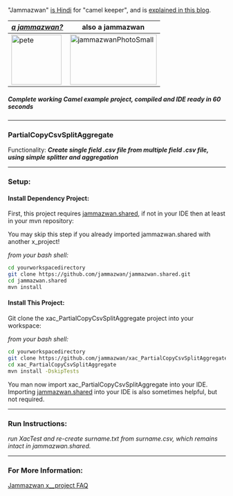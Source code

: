 "Jammazwan" [is Hindi](href="https://books.google.com/books?id=_kWROaer5UsC&amp;pg=PA1138&amp;lpg=PA1138&amp;dq=jammazwan+camel+keeper+hindi&amp;source=bl&amp;ots=7FaF5BXK_F&amp;sig=Cg-U5ORP3dHrFycaCFvo34GdpZ0&amp;hl=en&amp;sa=X&amp;ved=0ahUKEwj8v4OV3YbNAhVjpIMKHSYUB_oQ6AEIHDAA#v=onepage&amp;q=jammazwan%20camel%20keeper%20hindi&amp;f=false) for "camel keeper", and is [explained in this blog](https://betterologist.net/2016/05/jammazwan-projects-for-learning-apache-camel/).

|[**_a jammazwan?_**](https://betterologist.net/2016/06/jammazwan-for-hire/)|also a jammazwan|
| --- | --- |
|<img class="style-svg" src="https://betterologist.net/wp-content/uploads/2016/05/pete-300x297.jpg" alt="pete" width="116" height="115" />|<img class="style-svg" src="https://betterologist.net/wp-content/uploads/2016/05/jammazwanPhotoSmall.png" alt="jammazwanPhotoSmall" width="200" height="116" />|

##### Complete working Camel example project, compiled and IDE ready in 60 seconds
---

### PartialCopyCsvSplitAggregate 

Functionality: **_Create single field .csv file from multiple field .csv file, using simple splitter and aggregation_**

---

### Setup: 

#### Install Dependency Project:

First, this project requires [jammazwan.shared](https://github.com/jammazwan/jammazwan.shared), if not in your IDE then at least in your mvn repository:

You may skip this step if you already imported jammazwan.shared with another x_project!

_from your bash shell:_

```bash
cd yourworkspacedirectory
git clone https://github.com/jammazwan/jammazwan.shared.git
cd jammazwan.shared
mvn install
```

#### Install This Project:

Git clone the xac_PartialCopyCsvSplitAggregate project into your workspace:

_from your bash shell:_

```bash
cd yourworkspacedirectory
git clone https://github.com/jammazwan/xac_PartialCopyCsvSplitAggregate.git
cd xac_PartialCopyCsvSplitAggregate
mvn install -DskipTests
```

You man now import xac_PartialCopyCsvSplitAggregate into your IDE.
Importing [jammazwan.shared](https://github.com/jammazwan/jammazwan.shared) into your IDE is also sometimes helpful, but not required.



---

### Run Instructions:

_run XacTest and re-create surname.txt from surname.csv, which remains intact in jammazwan.shared._

---

### For More Information:

[Jammazwan x__project FAQ](https://betterologist.net/2016/06/jammazwan-faq/)